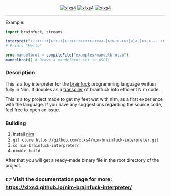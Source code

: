<div align="center">

[![xlxs4](https://img.shields.io/circleci/build/github/xlxs4/nim-brainfuck-interpreter/main?color=pink&logo=circleci)](https://circleci.com/gh/xlxs4/nim-brainfuck-interpreter)
[![xlxs4](https://img.shields.io/github/workflow/status/xlxs4/nim-brainfuck-interpreter/Build%20and%20Test?color=purple&logo=github)](https://github.com/xlxs4/nim-brainfuck-interpreter/actions/workflows/build_and_test.yml)
[![xlxs4](https://img.shields.io/github/workflow/status/xlxs4/nim-brainfuck-interpreter/Deploy%20static%20content%20to%20Pages?color=teal&label=deploy&logo=github)](https://github.com/xlxs4/nim-brainfuck-interpreter/actions/workflows/pages.yml)

</div>

---

Example:

```nim
import brainfuck, streams

interpret("++++++++[>++++[>++>+++>+++>+<<<<-]>+>+>->>+[<]<-]>>.>---.+++++++..+++.")
# Prints "Hello"

proc mandelbrot = compileFile("examples/mandelbrot.b")
mandelbrot() # Draws a mandelbrot set in ASCIi
```

### Description

This is a toy interpreter for the [brainfuck](https://www.wikiwand.com/en/Brainfuck) programming language written fully in Nim.
It doubles as a [transpiler](https://www.wikiwand.com/en/Source-to-source_compiler) of brainfuck into efficient Nim code.

This is a toy project made to get my feet wet with nim, as a first experience with the language.
If you have any suggestions regarding the source code, feel free to open an issue.

### Building

1. install [nim](https://nim-lang.org/)
2. `git clone https://github.com/xlxs4/nim-brainfuck-interpreter.git`
3. `cd nim-brainfuck-interpreter/`
4. `nimble build`

After that you will get a ready-made binary file in the root directory of the project.

### 👉 Visit the documentation page for more: https://xlxs4.github.io/nim-brainfuck-interpreter/
